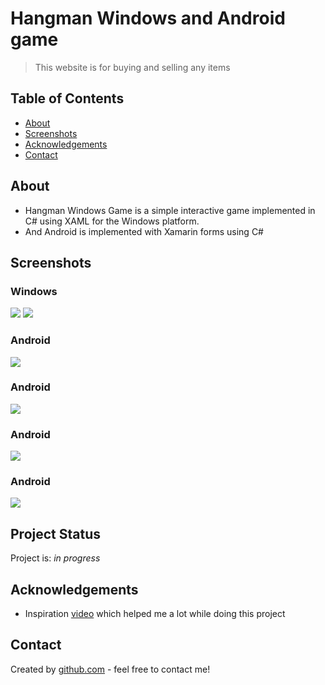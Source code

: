 # Hangman Windows and Android game
> This website is for buying and selling any items

## Table of Contents
* [About](#About)
* [Screenshots](#screenshots)
* [Acknowledgements](#acknowledgements)
* [Contact](#contact)
<!-- * [License](#license) -->


## About
- Hangman Windows Game is a simple interactive game implemented in C# using XAML for the Windows platform.
- And Android is implemented with Xamarin forms using C#

## Screenshots

### Windows
![](Screens/progressRing.png)
![](Screens/windows-main.png)

### Android
![](Screens/1.jpg)
### Android
![](Screens/2.jpg)

### Android
![](Screens/3.jpg)

### Android
![](Screens/4.jpg)





## Project Status
Project is: _in progress_




## Acknowledgements

- Inspiration [video](https://www.youtube.com/watch?v=4rS7Dsd6lmo&t=3s) which helped me a lot while doing this project  

## Contact
Created by [github.com](https://github.com/Arpidinov) - feel free to contact me!